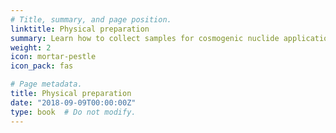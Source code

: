 ```yaml
---
# Title, summary, and page position.
linktitle: Physical preparation
summary: Learn how to collect samples for cosmogenic nuclide applications.
weight: 2
icon: mortar-pestle
icon_pack: fas

# Page metadata.
title: Physical preparation
date: "2018-09-09T00:00:00Z"
type: book  # Do not modify.
---
```


